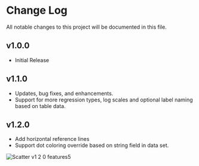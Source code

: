 # Change Log

All notable changes to this project will be documented in this file.

## v1.0.0

- Initial Release

## v1.1.0

- Updates, bug fixes, and enhancements.
- Support for more regression types, log scales and optional label naming based on table data.

## v1.2.0

- Add horizontal reference lines
- Support dot coloring override based on string field in data set.

![Scatter v1 2 0 features5](https://user-images.githubusercontent.com/3724718/203571154-711cfed5-02a8-488e-8267-0598d1f41417.png)


